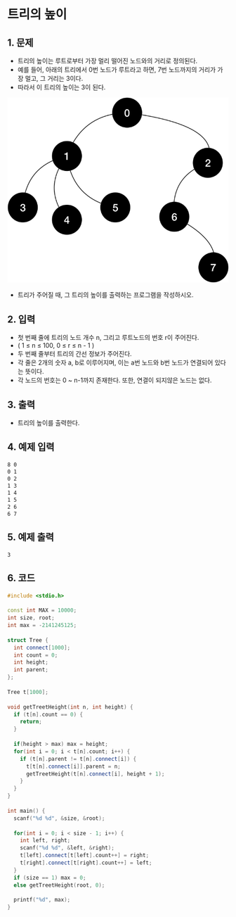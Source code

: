 # 트리의 높이

## 1. 문제
- 트리의 높이는 루트로부터 가장 멀리 떨어진 노드와의 거리로 정의된다.
- 예를 들어, 아래의 트리에서 0번 노드가 루트라고 하면, 7번 노드까지의 거리가 가장 멀고, 그 거리는 3이다.
- 따라서 이 트리의 높이는 3이 된다.

![그림](./image/tree_height.png)

- 트리가 주어질 때, 그 트리의 높이를 출력하는 프로그램을 작성하시오.

## 2. 입력

- 첫 번째 줄에 트리의 노드 개수 n, 그리고 루트노드의 번호 r이 주어진다.
- ( 1 ≤ n ≤ 100, 0 ≤ r ≤ n - 1 )
- 두 번째 줄부터 트리의 간선 정보가 주어진다.
- 각 줄은 2개의 숫자 a, b로 이루어지며, 이는 a번 노드와 b번 노드가 연결되어 있다는 뜻이다.
- 각 노드의 번호는 0 ~ n-1까지 존재한다. 또한, 연결이 되지않은 노드는 없다. 

## 3. 출력
- 트리의 높이를 출력한다.

## 4. 예제 입력
```
8 0
0 1
0 2
1 3
1 4
1 5
2 6
6 7
```

## 5. 예제 출력
```
3
```

## 6. 코드

```c++
#include <stdio.h>

const int MAX = 10000;
int size, root;
int max = -2141245125;

struct Tree {
  int connect[1000];
  int count = 0;
  int height;
  int parent;
};

Tree t[1000];

void getTreetHeight(int n, int height) {
  if (t[n].count == 0) {
    return;
  }
  
  if(height > max) max = height;
  for(int i = 0; i < t[n].count; i++) {
    if (t[n].parent != t[n].connect[i]) {
      t[t[n].connect[i]].parent = n;
      getTreetHeight(t[n].connect[i], height + 1);
    }
  }
}

int main() {
  scanf("%d %d", &size, &root);
  
  for(int i = 0; i < size - 1; i++) {
    int left, right;
    scanf("%d %d", &left, &right);
    t[left].connect[t[left].count++] = right;
    t[right].connect[t[right].count++] = left;
  }
  if (size == 1) max = 0;
  else getTreetHeight(root, 0);
  
  printf("%d", max);
}
```
